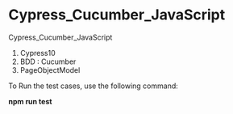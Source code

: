 # Cypress_Cucumber_JavaScript
Cypress_Cucumber_JavaScript


1. Cypress10
2. BDD : Cucumber
3. PageObjectModel


To Run the test cases, use the following command:

**npm run test**
